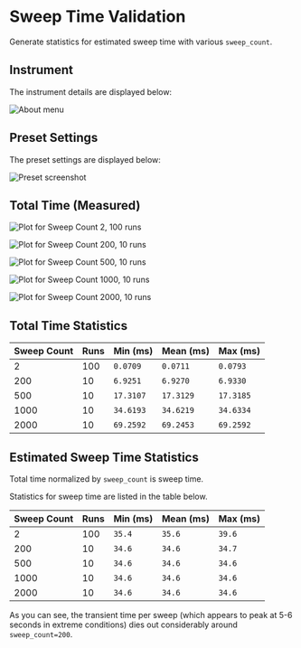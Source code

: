 # Sweep Time Validation

Generate statistics for estimated sweep time with various `sweep_count`.

## Instrument

The instrument details are displayed below:

![About menu](doc/images/znb8-about-screen.png)

## Preset Settings

The preset settings are displayed below:

![Preset screenshot](doc/images/znb8-preset.png)

## Total Time (Measured)

![Plot for Sweep Count 2, 100 runs](doc/images/2-sweeps-100-runs.png)

![Plot for Sweep Count 200, 10 runs](doc/images/200-sweeps-10-runs.png)

![Plot for Sweep Count 500, 10 runs](doc/images/500-sweeps-10-runs.png)

![Plot for Sweep Count 1000, 10 runs](doc/images/1000-sweeps-10-runs.png)

![Plot for Sweep Count 2000, 10 runs](doc/images/2000-sweeps-10-runs.png)

## Total Time Statistics

| Sweep Count | Runs | Min (ms)  | Mean (ms) | Max (ms)  |
| ----------- | ---- | --------- | --------- | --------- |
| 2           | 100  | `0.0709`  | `0.0711`  | `0.0793`  |
| 200         | 10   | `6.9251`  | `6.9270`  | `6.9330`  |
| 500         | 10   | `17.3107` | `17.3129` | `17.3185` |
| 1000        | 10   | `34.6193` | `34.6219` | `34.6334` |
| 2000        | 10   | `69.2592` | `69.2453` | `69.2592` |

## Estimated Sweep Time Statistics

Total time normalized by `sweep_count` is sweep time.

Statistics for sweep time are listed in the table below.

| Sweep Count | Runs | Min (ms) | Mean (ms) | Max (ms) |
| ----------- | ---- | -------- | --------- | -------- |
| 2           | 100  | `35.4`   | `35.6`    | `39.6`   |
| 200         | 10   | `34.6`   | `34.6`    | `34.7`   |
| 500         | 10   | `34.6`   | `34.6`    | `34.6`   |
| 1000        | 10   | `34.6`   | `34.6`    | `34.6`   |
| 2000        | 10   | `34.6`   | `34.6`    | `34.6`   |

As you can see, the transient time per sweep (which appears to peak at 5-6 seconds in extreme conditions) dies out considerably around `sweep_count=200`.
